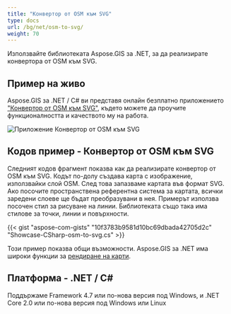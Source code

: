 ```yaml
---
title: "Конвертор от OSM към SVG"
type: docs
url: /bg/net/osm-to-svg/
weight: 70
---
```


Използвайте библиотеката Aspose.GIS за .NET, за да реализирате конвертора от OSM към SVG.

## **Пример на живо**

Aspose.GIS за .NET / C# ви представя онлайн безплатно приложението ["Конвертор от OSM към SVG"](https://products.aspose.app/gis/viewer/osm-to-svg), където можете да проучите функционалността и качеството му на работа.

![Приложение Конвертор от OSM към SVG](viewer.png)

## **Кодов пример - Конвертор от OSM към SVG**

Следният кодов фрагмент показва как да реализирате конвертор от OSM към SVG. Кодът по-долу създава карта с изображение, използвайки слой OSM. След това запазваме картата във формат SVG. Ако посочите пространствена референтна система за картата, всички заредени слоеве ще бъдат преобразувани в нея.
Примерът използва посочен стил за рисуване на линии. Библиотеката също така има стилове за точки, линии и повърхности.

{{< gist "aspose-com-gists" "10f3783b9581d10bc69dbada42705d2c" "Showcase-CSharp-osm-to-svg.cs" >}}

Този пример показва общи възможности. Aspose.GIS за .NET има широки функции за [рендиране на карти](https://docs.aspose.com/gis/net/map-rendering/).

## **Платформа - .NET / C#**

Поддържаме Framework 4.7 или по-нова версия под Windows, и .NET Core 2.0 или по-нова версия под Windows или Linux
